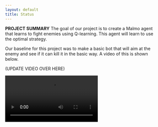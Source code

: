 ```yaml
---
layout: default
title: Status
---
```


**PROJECT SUMMARY**
The goal of our project is to create a Malmo agent that learns to fight enemies using Q-learning. This agent will learn to use the optimal strategy. 

Our baseline for this project was to make a basic bot that will aim at the enemy and see if it can kill it in the basic way. A video of this is shown below. 

(UPDATE VIDEO OVER HERE)

![alt text](https://github.com/rlee97/RamboSteve/tree/master/docs/assets/videos/base_bow_recording.mp4)
